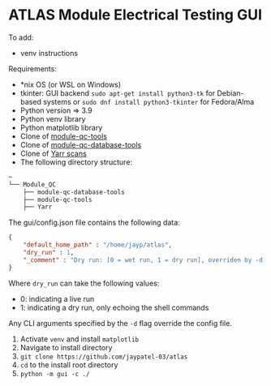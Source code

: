 # ATLAS Module Electrical Testing GUI


To add:
- venv instructions

Requirements:
- *nix OS (or WSL on Windows)
- tkinter: GUI backend ```sudo apt-get install python3-tk``` for Debian-based systems or ```sudo dnf install python3-tkinter``` for Fedora/Alma
- Python version => 3.9
- Python venv library 
- Python matplotlib library
- Clone of [module-qc-tools](https://gitlab.cern.ch/atlas-itk/pixel/module/module-qc-database-tools)
- Clone of [module-qc-database-tools](https://gitlab.cern.ch/atlas-itk/pixel/module/module-qc-database-tools)
- Clone of [Yarr scans](https://yarr.web.cern.ch/yarr/install/) 
- The following directory structure:
```bash
~ 
└── Module_QC
    ├── module-qc-database-tools
    ├── module-qc-tools
    ├── Yarr
``` 

The gui/config.json file contains the following data:
```json
{
    "default_home_path" : "/home/jayp/atlas",
    "dry_run" : 1,
    "_comment" : "Dry run: [0 = wet run, 1 = dry run], overriden by -d flag. "
}
```

Where ```dry_run``` can take the following values:
- 0: indicating a live run
- 1: indicating a dry run, only echoing the shell commands

Any CLI arguments specified by the ```-d``` flag override the config file. 

1. Activate ```venv``` and install ```matplotlib```
2. Navigate to install directory
3. ```git clone https://github.com/jaypatel-03/atlas```
4. ```cd``` to the install root directory 
5. ```python -m gui -c ./```


